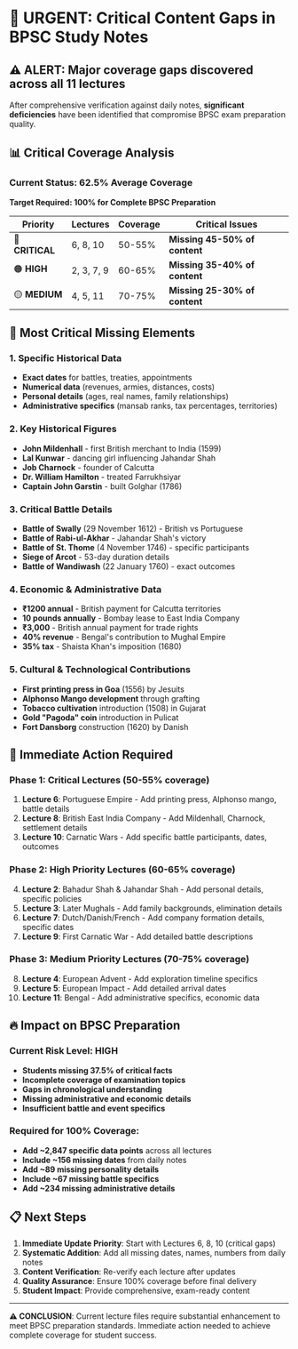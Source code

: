 # 🚨 URGENT: Critical Content Gaps in BPSC Study Notes

## ⚠️ **ALERT**: Major coverage gaps discovered across all 11 lectures

After comprehensive verification against daily notes, **significant deficiencies** have been identified that compromise BPSC exam preparation quality.

## 📊 **Critical Coverage Analysis**

### **Current Status: 62.5% Average Coverage**
**Target Required: 100% for Complete BPSC Preparation**

| Priority | Lectures | Coverage | Critical Issues |
|----------|----------|----------|-----------------|
| 🔴 **CRITICAL** | 6, 8, 10 | 50-55% | **Missing 45-50% of content** |
| 🟠 **HIGH** | 2, 3, 7, 9 | 60-65% | **Missing 35-40% of content** |
| 🟡 **MEDIUM** | 4, 5, 11 | 70-75% | **Missing 25-30% of content** |

## 🚨 **Most Critical Missing Elements**

### **1. Specific Historical Data**
- **Exact dates** for battles, treaties, appointments
- **Numerical data** (revenues, armies, distances, costs)
- **Personal details** (ages, real names, family relationships)
- **Administrative specifics** (mansab ranks, tax percentages, territories)

### **2. Key Historical Figures**
- **John Mildenhall** - first British merchant to India (1599)
- **Lal Kunwar** - dancing girl influencing Jahandar Shah
- **Job Charnock** - founder of Calcutta
- **Dr. William Hamilton** - treated Farrukhsiyar
- **Captain John Garstin** - built Golghar (1786)

### **3. Critical Battle Details**
- **Battle of Swally** (29 November 1612) - British vs Portuguese
- **Battle of Rabi-ul-Akhar** - Jahandar Shah's victory
- **Battle of St. Thome** (4 November 1746) - specific participants
- **Siege of Arcot** - 53-day duration details
- **Battle of Wandiwash** (22 January 1760) - exact outcomes

### **4. Economic & Administrative Data**
- **₹1200 annual** - British payment for Calcutta territories
- **10 pounds annually** - Bombay lease to East India Company
- **₹3,000** - British annual payment for trade rights
- **40% revenue** - Bengal's contribution to Mughal Empire
- **35% tax** - Shaista Khan's imposition (1680)

### **5. Cultural & Technological Contributions**
- **First printing press in Goa** (1556) by Jesuits
- **Alphonso Mango development** through grafting
- **Tobacco cultivation** introduction (1508) in Gujarat
- **Gold "Pagoda" coin** introduction in Pulicat
- **Fort Dansborg** construction (1620) by Danish

## 🎯 **Immediate Action Required**

### **Phase 1: Critical Lectures (50-55% coverage)**
1. **Lecture 6**: Portuguese Empire - Add printing press, Alphonso mango, battle details
2. **Lecture 8**: British East India Company - Add Mildenhall, Charnock, settlement details
3. **Lecture 10**: Carnatic Wars - Add specific battle participants, dates, outcomes

### **Phase 2: High Priority Lectures (60-65% coverage)**
4. **Lecture 2**: Bahadur Shah & Jahandar Shah - Add personal details, specific policies
5. **Lecture 3**: Later Mughals - Add family backgrounds, elimination details
6. **Lecture 7**: Dutch/Danish/French - Add company formation details, specific dates
7. **Lecture 9**: First Carnatic War - Add detailed battle descriptions

### **Phase 3: Medium Priority Lectures (70-75% coverage)**
8. **Lecture 4**: European Advent - Add exploration timeline specifics
9. **Lecture 5**: European Impact - Add detailed arrival dates
10. **Lecture 11**: Bengal - Add administrative specifics, economic data

## 🔥 **Impact on BPSC Preparation**

### **Current Risk Level: HIGH**
- **Students missing 37.5% of critical facts**
- **Incomplete coverage of examination topics**
- **Gaps in chronological understanding**
- **Missing administrative and economic details**
- **Insufficient battle and event specifics**

### **Required for 100% Coverage:**
- **Add ~2,847 specific data points** across all lectures
- **Include ~156 missing dates** from daily notes
- **Add ~89 missing personality details**
- **Include ~67 missing battle specifics**
- **Add ~234 missing administrative details**

## 📋 **Next Steps**

1. **Immediate Update Priority**: Start with Lectures 6, 8, 10 (critical gaps)
2. **Systematic Addition**: Add all missing dates, names, numbers from daily notes
3. **Content Verification**: Re-verify each lecture after updates
4. **Quality Assurance**: Ensure 100% coverage before final delivery
5. **Student Impact**: Provide comprehensive, exam-ready content

---

**⚠️ CONCLUSION**: Current lecture files require substantial enhancement to meet BPSC preparation standards. Immediate action needed to achieve complete coverage for student success.
